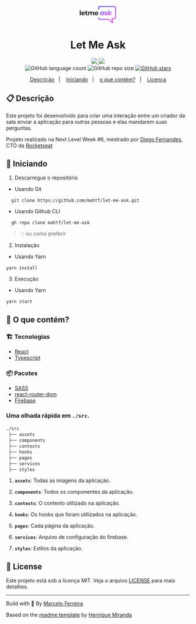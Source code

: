 <p align="center">
  <img alt="Let Me Ask Logo" src="./src/assets/images/logo.svg" width="100"/>
</p>
<h1 align="center">
  Let Me Ask
</h1>

<!-- Badges -->
<p align="center">

  <!-- License -->
  <a href="./LICENSE" alt="License: MIT">
    <img src="https://img.shields.io/badge/License-MIT-1EAE72.svg" />
  </a>

  <!-- codefactor -->
  <a href="https://www.codefactor.io/repository/github/mahtf/let-me-ask" alt="CodeFactor">
    <img src="https://www.codefactor.io/repository/github/mahtf/let-me-ask/badge" />
  </a>

  <br/>

  <img alt="GitHub language count" src="https://img.shields.io/github/languages/count/mahtf/let-me-ask?color=blue">

  <!-- GitHub repo size -->
  <img alt="GitHub repo size" src="https://img.shields.io/github/repo-size/mahtf/let-me-ask">

  <!-- Social -->  
  <a href="https://github.com/mahtf/let-me-ask/stargazers">
    <img alt="GitHub stars" src="https://img.shields.io/github/stars/mahtf/let-me-ask?style=social">
  </a>

  <!-- more badges here -> https://gist.github.com/tterb/982ae14a9307b80117dbf49f624ce0e8 -->
</p>

<!-- summary -->
<p align="center">
  <a href="#clipboard-descrição">Descrição</a>&nbsp;&nbsp;&nbsp;|&nbsp;&nbsp;&nbsp;
  <a href="#rocket-iniciando">Iniciando</a>&nbsp;&nbsp;&nbsp;|&nbsp;&nbsp;&nbsp;
  <a href="#-o-que-contém">o que contém?</a>&nbsp;&nbsp;&nbsp;|&nbsp;&nbsp;&nbsp;
  <a href="#memo-licença">Licença</a>
</p>


## :clipboard: Descrição
Este projeto foi desenvolvido para criar uma interação entre um criador da sala enviar a aplicação para outras pessoas e elas mandarem suas perguntas.

Projeto realizado na Next Level Week #6, mestrado por [Diego Fernandes](http://github.com/diego3g), CTO da [Rocketseat](http://rocketseat.com.br/)

## :rocket: Iniciando

1. Descarregue o repositório

  - Usando Git
```shell
  git clone https://github.com/mahtf/let-me-ask.git
```
  - Usando Github CLI
```shell
  gh repo clone mahtf/let-me-ask
```
  > :bulb: ou como preferir

2. Instalação

  - Usando Yarn
  ```shell
  yarn install
  ```

3. Execução

  - Usando Yarn
  ```shell
  yarn start
  ```


## 🧐 O que contém?

### :building_construction: Tecnologias
- [React](https://pt-br.reactjs.org/)
- [Typescript](https://www.typescriptlang.org/)
  

### :package: Pacotes
- [SASS](https://sass-lang.com/)
- [react-router-dom](https://reactrouter.com/web/guides/quick-start)
- [Firebase](https://firebase.google.com/)

### Uma olhada rápida em `./src`.

    ./src
     ├── assets
     ├── components
     ├── contexts
     ├── hooks
     ├── pages
     ├── services
     ├── styles

1.  **`assets`**: Todas as imagens da aplicação.

2.  **`components`**: Todos os componentes da aplicação.

3.  **`contexts`**: O contexto utilizado na aplicação.

4.  **`hooks`**: Os hooks que foram utilizados na aplicação.

5.  **`pages`**: Cada página da aplicação.

6.  **`services`**: Arquivo de configuração do firebase.

7.  **`styles`**: Estilos da aplicação.

## :memo: License

Este projeto está sob a licença MIT. Veja o arquivo [LICENSE](LICENSE) para mais detalhes.

---

Build with 💙 By [Marcelo Ferreira](https://www.linkedin.com/in/mahtf/)

Based on the [readme template](https://gist.github.com/henry-ns/a00234378353d9ca43e1bfe043202192) by [Henrique Miranda](http://thehenry.dev/)